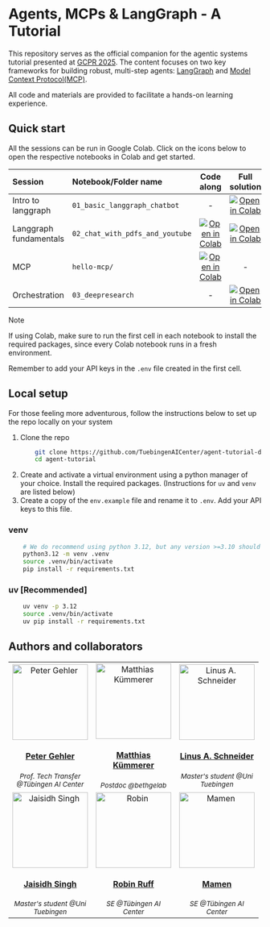 # Agents, MCPs & LangGraph - A Tutorial

This repository serves as the official companion for the agentic systems tutorial presented at [GCPR 2025][gcpr]. The content focuses on two key frameworks for building robust, multi-step agents: [LangGraph][lg] and [Model Context Protocol(MCP)][mcp]. 

All code and materials are provided to facilitate a hands-on learning experience.



## Quick start
All the sessions can be run in Google Colab. Click on the icons below to open the respective notebooks in Colab and get started.

|Session|Notebook/Folder name|Code along|Full solution|
|:---|:---|:---:|:---:|
|Intro to langgraph| `01_basic_langgraph_chatbot` | - |[![Open in Colab][colab-badge]](https://colab.research.google.com/github/TuebingenAICenter/agent-tutorial/blob/main/01_basic_langgraph_chatbot.ipynb)|
|Langgraph fundamentals| `02_chat_with_pdfs_and_youtube` | [![Open in Colab][colab-badge]](https://colab.research.google.com/github/TuebingenAICenter/agent-tutorial/blob/main/02_chat_with_pdfs_and_youtube_scaffolded.ipynb)| [![Open in Colab][colab-badge]](https://colab.research.google.com/github/TuebingenAICenter/agent-tutorial/blob/main/02_chat_with_pdfs_and_youtube.ipynb)|
|MCP| `hello-mcp/` | [![Open in Colab][colab-badge]](https://colab.research.google.com/github/TuebingenAICenter/agent-tutorial/blob/main/hello-mcp/mcp_colab.ipynb)| - |
|Orchestration| `03_deepresearch` | - | [![Open in Colab][colab-badge]](https://colab.research.google.com/github/TuebingenAICenter/agent-tutorial/blob/main/03_deepresearch.ipynb)|


> [!NOTE]
> If using Colab, make sure to run the first cell in each notebook to install the required packages, since every Colab notebook runs in a fresh environment.
>
> Remember to add your API keys in the `.env` file created in the first cell.


## Local setup

For those feeling more adventurous, follow the instructions below to set up the repo locally on your system

1. Clone the repo
    ```bash
        git clone https://github.com/TuebingenAICenter/agent-tutorial-dev.git
        cd agent-tutorial
    ```
2. Create and activate a virtual environment using a python manager of your choice. Install the required packages. (Instructions for `uv` and `venv` are listed below)
3. Create a copy of the `env.example` file and rename it to `.env`. Add your API keys to this file.
    


### venv
```bash
    # We do recommend using python 3.12, but any version >=3.10 should work
    python3.12 -m venv .venv
    source .venv/bin/activate
    pip install -r requirements.txt
```
### uv [Recommended]
```bash
    uv venv -p 3.12
    source .venv/bin/activate
    uv pip install -r requirements.txt
```





## Authors and collaborators

<table width="100%">
  <tr>
    <td align="center">
        <div style="width: 150px;">
        <img src="https://tuebingen.ai/fileadmin/_processed_/8/f/csm_Peter-Gehler_7535770367.jpg" alt="Peter Gehler" width="150px;">
        <h4>
            <a href="https://tuebingen.ai">
                Peter Gehler
            </a>
        </h4>
        <sub><i>Prof. Tech Transfer @Tübingen AI Center</i></sub>
        </div>
    </td>
    <td align="center">
        <div style="width: 150px;">
        <img src="https://nc.mlcloud.uni-tuebingen.de/index.php/apps/files_sharing/publicpreview/bybeXfZaGyxJ6nX?file=/&fileId=17890935&x=1920&y=1080&a=true&etag=3af9170c15d4a2e1583ae41d9c3bc366" alt="Matthias Kümmerer" width="150px;">
        <h4>
            <a href="https://bethgelab.org/">
                Matthias Kümmerer
            </a>
        </h4>
        <sub><i>Postdoc @bethgelab</i></sub>
        </div>
    </td>
    <td align="center">
        <div style="width: 150px;">
        <img src="https://avatars.githubusercontent.com/u/97098427?v=4" alt="Linus A. Schneider" width="150px;">
        <h4>
            <a href="https://github.com/shoshinL">
                Linus A. Schneider
            </a>
        </h4>
        <sub><i>Master's student @Uni Tuebingen</i></sub>
        </div>
    </td>
  </tr>
  <tr>
    <td align="center">
        <div style="width: 150px;">
        <img src="https://avatars.githubusercontent.com/u/75247817?v=4" alt="Jaisidh Singh" width="150px;">
        <h4>
            <a href="https://github.com/jaisidhsingh">
                Jaisidh Singh
            </a>
        </h4>
        <sub><i>Master's student @Uni Tuebingen</i></sub>
        </div>
    </td>
    <td align="center">
        <div style="width: 150px;">
        <img src="https://tuebingen.ai/fileadmin/_processed_/7/a/csm_Robin-Ruff_688b07f0e2.jpg" alt="Robin" width="150px;">
        <h4>
            <a href="https://github.com/robinruff">
            Robin Ruff
            </a>
        </h4>
        <sub><i>SE @Tübingen AI Center</i></sub>
        </div>
    </td>
    <td align="center">
        <div style="width: 150px;">
        <img src="https://tuebingen.ai/fileadmin/_processed_/0/a/csm_Mamen-Thomas-Chembakasseril_596595dc7c.jpg" alt="Mamen" width="150px;">
        <h4>
            <a href="https://github.com/mtc-20">
                Mamen
            </a>
        </h4>
        <sub><i>SE @Tübingen AI Center</i></sub>
        </div>
    </td>
  </tr>
</table>




<!-- TO BE REMOVED -->
<!-- ## Dev resources
- [Google slides: Agents and how to get started with Langgraph ][1]
- [Google Colab: simple chat notebook][2]
- [PDF: OpenAI A practical guide to building agents][3]
- [Repo: Langgraph Deep Research from scratch][4]
    - [Course: ][4A]
- [Repo: Perplexica][5]
- [Repo: HuggingFace Open Deep Research][6]

## TODO
- [ ] License
- [ ] DISCLAIMER
- [ ] API Keys and environment variables
- [ ] Setup instructions and requirements



[1]: https://docs.google.com/presentation/d/1hgG-bZOhD7q1VPcLFIWIKymWp46MFxYbdtn9coP3Q2o/mobilepresent#slide=id.g35ea3d3cc5f_0_17
[2]: https://colab.research.google.com/drive/1U97KmxMIT1EBBLQqSgE3k2KcDQ484JHi?usp=sharing
[3]: https://cdn.openai.com/business-guides-and-resources/a-practical-guide-to-building-agents.pdf
[4]: https://github.com/langchain-ai/deep_research_from_scratch
[5]: https://github.com/ItzCrazyKns/Perplexica
[4A]: https://academy.langchain.com/courses/take/deep-research-with-langgraph/texts/67644896-getting-set-up
[6]: https://github.com/huggingface/smolagents/tree/main/examples/open_deep_research -->

<!-- END OF TO BE REMOVED -->

<!-- LINKS -->
[gcpr]: https://www.dagm-gcpr.de/year/2025/program/
[slides]: ./slides.pdf
[lg]: https://www.langchain.com/langgraph
[mcp]: https://modelcontextprotocol.io/docs/getting-started/intro
[colab-badge]: https://colab.research.google.com/assets/colab-badge.svg
